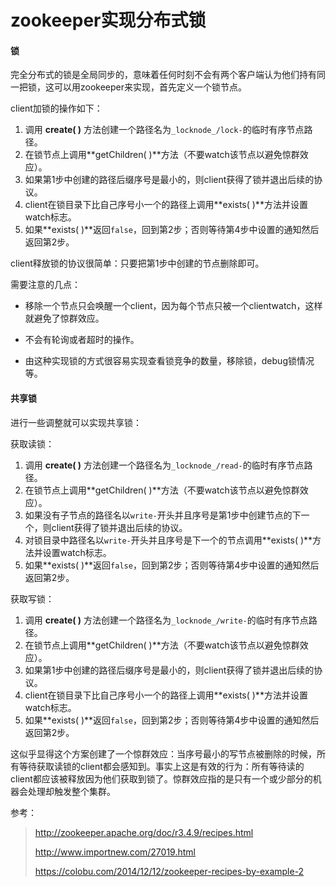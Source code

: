 # zookeeper实现分布式锁

#### 锁

完全分布式的锁是全局同步的，意味着任何时刻不会有两个客户端认为他们持有同一把锁，这可以用zookeeper来实现，首先定义一个锁节点。

client加锁的操作如下：

1. 调用 **create( )** 方法创建一个路径名为`_locknode_/lock-`的临时有序节点路径。
2. 在锁节点上调用**getChildren( )**方法（不要watch该节点以避免惊群效应）。
3. 如果第1步中创建的路径后缀序号是最小的，则client获得了锁并退出后续的协议。
4. client在锁目录下比自己序号小一个的路径上调用**exists( )**方法并设置watch标志。
5. 如果**exists( )**返回`false`，回到第2步；否则等待第4步中设置的通知然后返回第2步。

client释放锁的协议很简单：只要把第1步中创建的节点删除即可。

需要注意的几点：

- 移除一个节点只会唤醒一个client，因为每个节点只被一个clientwatch，这样就避免了惊群效应。

- 不会有轮询或者超时的操作。

- 由这种实现锁的方式很容易实现查看锁竞争的数量，移除锁，debug锁情况等。

#### 共享锁

进行一些调整就可以实现共享锁：

获取读锁：

1. 调用 **create( )** 方法创建一个路径名为`_locknode_/read-`的临时有序节点路径。
2. 在锁节点上调用**getChildren( )**方法（不要watch该节点以避免惊群效应）。
3. 如果没有子节点的路径名以`write-`开头并且序号是第1步中创建节点的下一个，则client获得了锁并退出后续的协议。
4. 对锁目录中路径名以`write-`开头并且序号是下一个的节点调用**exists( )**方法并设置watch标志。
5. 如果**exists( )**返回`false`，回到第2步；否则等待第4步中设置的通知然后返回第2步。

获取写锁：

1. 调用 **create( )** 方法创建一个路径名为`_locknode_/write-`的临时有序节点路径。
2. 在锁节点上调用**getChildren( )**方法（不要watch该节点以避免惊群效应）。
3. 如果第1步中创建的路径后缀序号是最小的，则client获得了锁并退出后续的协议。
4. client在锁目录下比自己序号小一个的路径上调用**exists( )**方法并设置watch标志。
5. 如果**exists( )**返回`false`，回到第2步；否则等待第4步中设置的通知然后返回第2步。

这似乎显得这个方案创建了一个惊群效应：当序号最小的写节点被删除的时候，所有等待获取读锁的client都会感知到。事实上这是有效的行为：所有等待读的client都应该被释放因为他们获取到锁了。惊群效应指的是只有一个或少部分的机器会处理却触发整个集群。

参考：  

> http://zookeeper.apache.org/doc/r3.4.9/recipes.html
>
> http://www.importnew.com/27019.html
>
> https://colobu.com/2014/12/12/zookeeper-recipes-by-example-2